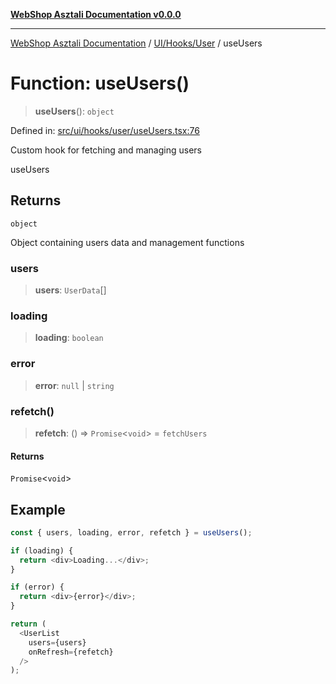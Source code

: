 [**WebShop Asztali Documentation v0.0.0**](../../../../README.md)

***

[WebShop Asztali Documentation](../../../../modules.md) / [UI/Hooks/User](../README-4.md) / useUsers

# Function: useUsers()

> **useUsers**(): `object`

Defined in: [src/ui/hooks/user/useUsers.tsx:76](https://github.com/yourusername/webshop_asztali/blob/6cd6b8ff5f7d5531f80a92ddbde9cd7ab8ecd569/src/ui/hooks/user/useUsers.tsx#L76)

Custom hook for fetching and managing users

 useUsers

## Returns

`object`

Object containing users data and management functions

### users

> **users**: `UserData`[]

### loading

> **loading**: `boolean`

### error

> **error**: `null` \| `string`

### refetch()

> **refetch**: () => `Promise`\<`void`\> = `fetchUsers`

#### Returns

`Promise`\<`void`\>

## Example

```ts
const { users, loading, error, refetch } = useUsers();

if (loading) {
  return <div>Loading...</div>;
}

if (error) {
  return <div>{error}</div>;
}

return (
  <UserList 
    users={users} 
    onRefresh={refetch} 
  />
);
```
